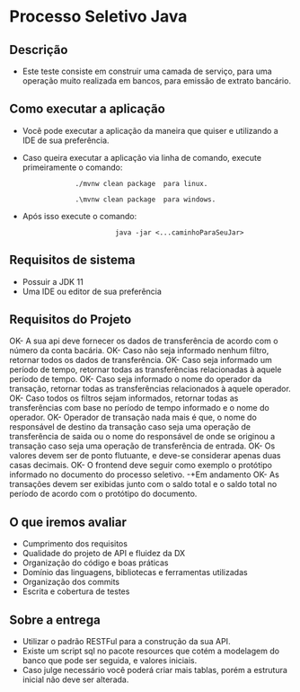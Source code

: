 # Processo Seletivo Java

## Descrição 

- Este teste consiste em construir uma camada de serviço, para uma operação muito realizada em bancos, para emissão de extrato bancário.


## Como executar a aplicação 

- Você pode executar a aplicação da maneira que quiser e utilizando a IDE de sua preferência. 
- Caso queira executar a aplicação via linha de comando, execute primeiramente o comando:

                   ./mvnw clean package  para linux.

                   .\mvnw clean package  para windows.
- Após isso execute o comando: 

                             java -jar <...caminhoParaSeuJar>

## Requisitos de sistema

- Possuir a JDK 11 
- Uma IDE ou editor de sua preferência

## Requisitos do Projeto

OK- A sua api deve fornecer os dados de transferência de acordo com o número da conta bacária.
OK- Caso não seja informado nenhum filtro, retornar  todos os dados de transferência.
OK- Caso seja informado um período de tempo, retornar todas as transferências relacionadas à aquele período de tempo.
OK- Caso seja informado o nome do operador da transação, retornar todas as transferências relacionados à aquele operador.
OK- Caso todos os filtros sejam informados, retornar todas as transferências com base no período de tempo informado e o nome do operador.
OK- Operador de transação nada mais é que, o nome do responsável de destino da transação caso seja uma operação de transferência de saida ou o nome do responsável de onde se originou a transação caso seja uma operação de transferência de entrada.
OK- Os valores devem ser de ponto flutuante, e deve-se considerar apenas duas casas decimais.
OK- O frontend deve seguir como exemplo o protótipo informado no documento do processo seletivo.
-+Em andamento<!-- - No frontend o usuário deve ser capaz de informar um período de tempo e/ou nome do operador da transasção como filtros para buscar as transações. -->
OK- As transações devem ser exibidas junto com o saldo total e o saldo total no período de acordo com o protótipo do documento.

## O que iremos avaliar
- Cumprimento dos requisitos
- Qualidade do projeto de API e fluidez da DX
- Organização do código e boas práticas
- Domínio das linguagens, bibliotecas e ferramentas utilizadas
- Organização dos commits
- Escrita e cobertura de testes

## Sobre a entrega
- Utilizar o padrão RESTFul para a construção da sua API.
- Existe um script sql no pacote resources que cotém a modelagem do banco que pode ser seguida, e valores iniciais.
- Caso julge necessário você poderá criar mais tablas, porém a estrutura inicial não deve ser alterada.
